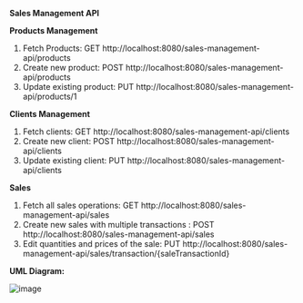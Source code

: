 **Sales Management API**


**Products Management**


1. Fetch Products: GET http://localhost:8080/sales-management-api/products
2. Create new product: POST http://localhost:8080/sales-management-api/products
3. Update existing product: PUT http://localhost:8080/sales-management-api/products/1


**Clients Management**


1. Fetch clients: GET http://localhost:8080/sales-management-api/clients
2. Create new client: POST http://localhost:8080/sales-management-api/clients
3. Update existing client: PUT http://localhost:8080/sales-management-api/clients


**Sales**


1. Fetch all sales operations: GET http://localhost:8080/sales-management-api/sales
2. Create new sales with multiple transactions : POST http://localhost:8080/sales-management-api/sales
3. Edit quantities and prices of the sale: PUT http://localhost:8080/sales-management-api/sales/transaction/{saleTransactionId}


**UML Diagram:**

![image](https://github.com/ReemGharib/sales-api/assets/53252416/57fe2b47-01b4-4b9b-9948-81de7450ec2b)


